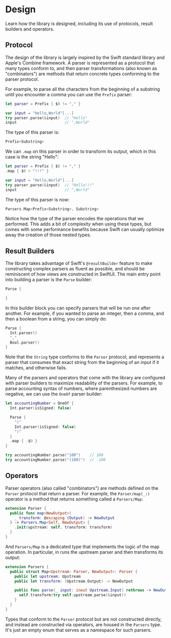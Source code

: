 # Design

Learn how the library is designed, including its use of protocols, result builders and operators.

## Protocol

The design of the library is largely inspired by the Swift standard library and Apple's Combine 
framework. A parser is represented as a protocol that many types conform to, and then parser
transformations (also known as "combinators") are methods that return concrete types conforming to 
the parser protocol.

For example, to parse all the characters from the beginning of a substring until you encounter a 
comma you can use the `Prefix` parser:

```swift
let parser = Prefix { $0 != "," }

var input = "Hello,World"[...]
try parser.parse(&input)  // "Hello"
input                     // ",World"
```

The type of this parser is:

```swift
Prefix<Substring>
```

We can `.map` on this parser in order to transform its output, which in this case is the string 
"Hello":

```swift
let parser = Prefix { $0 != "," }
.map { $0 + "!!!" }

var input = "Hello,World"[...]
try parser.parse(&input)  // "Hello!!!"
input                     // ",World"
```

The type of this parser is now:

```swift
Parsers.Map<Prefix<Substring>, Substring>
```

Notice how the type of the parser encodes the operations that we performed. This adds a bit of 
complexity when using these types, but comes with some performance benefits because Swift can 
usually optimize away the creation of those nested types.

## Result Builders

The library takes advantage of Swift's `@resultBuilder` feature to make constructing complex 
parsers as fluent as possible, and should be reminiscent of how views are constructed in SwiftUI. 
The main entry point into building a parser is the `Parse` builder:

```swift
Parse {

}
```

In this builder block you can specify parsers that will be run one after another. For example, if 
you wanted to parse an integer, then a comma, and then a boolean from a string, you can simply do:

```swift
Parse {
  Int.parser()
  ","
  Bool.parser()
}
```

Note that the `String` type conforms to the ``Parser`` protocol, and represents a parser that 
consumes that exact string from the beginning of an input if it matches, and otherwise fails.

Many of the parsers and operators that come with the library are configured with parser builders 
to maximize readability of the parsers. For example, to parse accounting syntax of numbers, where
parenthesized numbers are negative, we can use the ``OneOf`` parser builder:

```swift
let accountingNumber = OneOf {
  Int.parser(isSigned: false)

  Parse {
    "("
    Int.parser(isSigned: false)
    ")"
  }
  .map { -$0 }
}

try accountingNumber.parse("100")    // 100
try accountingNumber.parse("(100)")  // -100
```

## Operators

Parser operators (also called "combinators") are methods defined on the ``Parser`` protocol that 
return a parser. For example, the ``Parser/map(_:)`` operator is a method that returns something
called a ``Parsers/Map``:

```swift
extension Parser {
  public func map<NewOutput>(
    _ transform: @escaping (Output) -> NewOutput
  ) -> Parsers.Map<Self, NewOutput> {
    .init(upstream: self, transform: transform)
  }
}
```

And ``Parsers/Map`` is a dedicated type that implements the logic of the map operation. In 
particular, in runs the upstream parser and then transforms its output:

```swift
extension Parsers {
  public struct Map<Upstream: Parser, NewOutput>: Parser {
    public let upstream: Upstream
    public let transform: (Upstream.Output) -> NewOutput

    public func parse(_ input: inout Upstream.Input) rethrows -> NewOutput {
      self.transform(try self.upstream.parse(&input))
    }
  }
}
```

Types that conform to the ``Parser`` protocol but are not constructed directly, and instead are
constructed via operators, are housed in the ``Parsers`` type. It's just an empty enum that
serves as a namespace for such parsers.
